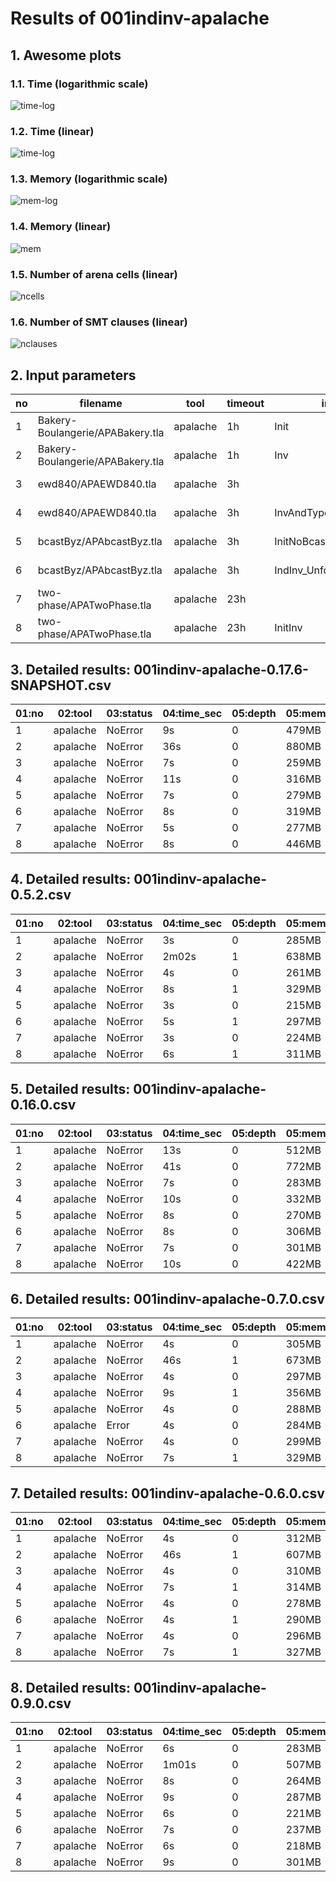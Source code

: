 # Results of 001indinv-apalache


## 1. Awesome plots

### 1.1. Time (logarithmic scale)

![time-log](001indinv-apalache-time-log.svg "Time Log")

### 1.2. Time (linear)

![time-log](001indinv-apalache-time.svg "Time Log")

### 1.3. Memory (logarithmic scale)

![mem-log](001indinv-apalache-mem-log.svg "Memory Log")

### 1.4. Memory (linear)

![mem](001indinv-apalache-mem.svg "Memory Log")

### 1.5. Number of arena cells (linear)

![ncells](001indinv-apalache-ncells.svg "Number of arena cells")

### 1.6. Number of SMT clauses (linear)

![nclauses](001indinv-apalache-nclauses.svg "Number of SMT clauses")

## 2. Input parameters

no  |  filename                          |  tool      |  timeout  |  init                   |  inv                    |  next  |  args
----|------------------------------------|------------|-----------|-------------------------|-------------------------|--------|--------------------------------
1   |  Bakery-Boulangerie/APABakery.tla  |  apalache  |  1h       |  Init                   |  Inv                    |        |  --length=0
2   |  Bakery-Boulangerie/APABakery.tla  |  apalache  |  1h       |  Inv                    |  Inv                    |        |  --length=1
3   |  ewd840/APAEWD840.tla              |  apalache  |  3h       |                         |  InvAndTypeOK           |        |  --length=0 --cinit=ConstInit10
4   |  ewd840/APAEWD840.tla              |  apalache  |  3h       |  InvAndTypeOK           |  InvAndTypeOK           |        |  --length=1 --cinit=ConstInit10
5   |  bcastByz/APAbcastByz.tla          |  apalache  |  3h       |  InitNoBcast            |  IndInv_Unforg_NoBcast  |        |  --length=0 --cinit=ConstInit4
6   |  bcastByz/APAbcastByz.tla          |  apalache  |  3h       |  IndInv_Unforg_NoBcast  |  IndInv_Unforg_NoBcast  |        |  --length=1 --cinit=ConstInit4
7   |  two-phase/APATwoPhase.tla         |  apalache  |  23h      |                         |  Inv                    |        |  --length=0 --cinit=ConstInit7
8   |  two-phase/APATwoPhase.tla         |  apalache  |  23h      |  InitInv                |  Inv                    |        |  --length=1 --cinit=ConstInit7

## 3. Detailed results: 001indinv-apalache-0.17.6-SNAPSHOT.csv

01:no  |  02:tool   |  03:status  |  04:time_sec  |  05:depth  |  05:mem_kb  |  10:ninit_trans  |  11:ninit_trans  |  12:ncells  |  13:nclauses  |  14:navg_clause_len
-------|------------|-------------|---------------|------------|-------------|------------------|------------------|-------------|---------------|--------------------
1      |  apalache  |  NoError    |  9s           |  0         |  479MB      |  0               |  0               |  549        |  1.0K         |  10
2      |  apalache  |  NoError    |  36s          |  0         |  880MB      |  0               |  0               |  14K        |  37K          |  17
3      |  apalache  |  NoError    |  7s           |  0         |  259MB      |  0               |  0               |  805        |  2.0K         |  17
4      |  apalache  |  NoError    |  11s          |  0         |  316MB      |  0               |  0               |  3.0K       |  15K          |  18
5      |  apalache  |  NoError    |  7s           |  0         |  279MB      |  0               |  0               |  151        |  197          |  10
6      |  apalache  |  NoError    |  8s           |  0         |  319MB      |  0               |  0               |  659        |  1.0K         |  17
7      |  apalache  |  NoError    |  5s           |  0         |  277MB      |  0               |  0               |  369        |  2.0K         |  6.0
8      |  apalache  |  NoError    |  8s           |  0         |  446MB      |  0               |  0               |  3.0K       |  10K          |  18

## 4. Detailed results: 001indinv-apalache-0.5.2.csv

01:no  |  02:tool   |  03:status  |  04:time_sec  |  05:depth  |  05:mem_kb  |  10:ninit_trans  |  11:ninit_trans  |  12:ncells  |  13:nclauses  |  14:navg_clause_len
-------|------------|-------------|---------------|------------|-------------|------------------|------------------|-------------|---------------|--------------------
1      |  apalache  |  NoError    |  3s           |  0         |  285MB      |  1               |  16              |  712        |  2.0K         |  10
2      |  apalache  |  NoError    |  2m02s        |  1         |  638MB      |  1               |  16              |  25K        |  131K         |  14
3      |  apalache  |  NoError    |  4s           |  0         |  261MB      |  1               |  4               |  1.0K       |  6.0K         |  11
4      |  apalache  |  NoError    |  8s           |  1         |  329MB      |  1               |  4               |  5.0K       |  36K          |  12
5      |  apalache  |  NoError    |  3s           |  0         |  215MB      |  1               |  5               |  126        |  198          |  8.0
6      |  apalache  |  NoError    |  5s           |  1         |  297MB      |  1               |  5               |  1.0K       |  10K          |  14
7      |  apalache  |  NoError    |  3s           |  0         |  224MB      |  1               |  7               |  260        |  1.0K         |  5.0
8      |  apalache  |  NoError    |  6s           |  1         |  311MB      |  1               |  7               |  4.0K       |  23K          |  13

## 5. Detailed results: 001indinv-apalache-0.16.0.csv

01:no  |  02:tool   |  03:status  |  04:time_sec  |  05:depth  |  05:mem_kb  |  10:ninit_trans  |  11:ninit_trans  |  12:ncells  |  13:nclauses  |  14:navg_clause_len
-------|------------|-------------|---------------|------------|-------------|------------------|------------------|-------------|---------------|--------------------
1      |  apalache  |  NoError    |  13s          |  0         |  512MB      |  0               |  0               |  549        |  1.0K         |  10
2      |  apalache  |  NoError    |  41s          |  0         |  772MB      |  0               |  0               |  14K        |  37K          |  17
3      |  apalache  |  NoError    |  7s           |  0         |  283MB      |  0               |  0               |  805        |  2.0K         |  17
4      |  apalache  |  NoError    |  10s          |  0         |  332MB      |  0               |  0               |  3.0K       |  15K          |  18
5      |  apalache  |  NoError    |  8s           |  0         |  270MB      |  0               |  0               |  138        |  184          |  11
6      |  apalache  |  NoError    |  8s           |  0         |  306MB      |  0               |  0               |  614        |  1.0K         |  16
7      |  apalache  |  NoError    |  7s           |  0         |  301MB      |  0               |  0               |  369        |  2.0K         |  6.0
8      |  apalache  |  NoError    |  10s          |  0         |  422MB      |  0               |  0               |  3.0K       |  10K          |  18

## 6. Detailed results: 001indinv-apalache-0.7.0.csv

01:no  |  02:tool   |  03:status  |  04:time_sec  |  05:depth  |  05:mem_kb  |  10:ninit_trans  |  11:ninit_trans  |  12:ncells  |  13:nclauses  |  14:navg_clause_len
-------|------------|-------------|---------------|------------|-------------|------------------|------------------|-------------|---------------|--------------------
1      |  apalache  |  NoError    |  4s           |  0         |  305MB      |  0               |  0               |  585        |  1.0K         |  9.0
2      |  apalache  |  NoError    |  46s          |  1         |  673MB      |  0               |  0               |  21K        |  99K          |  13
3      |  apalache  |  NoError    |  4s           |  0         |  297MB      |  0               |  0               |  1.0K       |  5.0K         |  12
4      |  apalache  |  NoError    |  9s           |  1         |  356MB      |  0               |  0               |  5.0K       |  34K          |  12
5      |  apalache  |  NoError    |  4s           |  0         |  288MB      |  0               |  0               |  141        |  296          |  9.0
6      |  apalache  |  Error      |  4s           |  0         |  284MB      |  0               |  0               |  26         |  48           |  7.0
7      |  apalache  |  NoError    |  4s           |  0         |  299MB      |  0               |  0               |  364        |  2.0K         |  6.0
8      |  apalache  |  NoError    |  7s           |  1         |  329MB      |  0               |  0               |  4.0K       |  23K          |  13

## 7. Detailed results: 001indinv-apalache-0.6.0.csv

01:no  |  02:tool   |  03:status  |  04:time_sec  |  05:depth  |  05:mem_kb  |  10:ninit_trans  |  11:ninit_trans  |  12:ncells  |  13:nclauses  |  14:navg_clause_len
-------|------------|-------------|---------------|------------|-------------|------------------|------------------|-------------|---------------|--------------------
1      |  apalache  |  NoError    |  4s           |  0         |  312MB      |  0               |  0               |  585        |  1.0K         |  8.0
2      |  apalache  |  NoError    |  46s          |  1         |  607MB      |  0               |  0               |  21K        |  99K          |  13
3      |  apalache  |  NoError    |  4s           |  0         |  310MB      |  0               |  0               |  842        |  3.0K         |  10
4      |  apalache  |  NoError    |  7s           |  1         |  314MB      |  0               |  0               |  3.0K       |  21K          |  12
5      |  apalache  |  NoError    |  4s           |  0         |  278MB      |  0               |  0               |  141        |  296          |  8.0
6      |  apalache  |  NoError    |  4s           |  1         |  290MB      |  0               |  0               |  657        |  2.0K         |  13
7      |  apalache  |  NoError    |  4s           |  0         |  296MB      |  0               |  0               |  364        |  2.0K         |  6.0
8      |  apalache  |  NoError    |  7s           |  1         |  327MB      |  0               |  0               |  4.0K       |  23K          |  13

## 8. Detailed results: 001indinv-apalache-0.9.0.csv

01:no  |  02:tool   |  03:status  |  04:time_sec  |  05:depth  |  05:mem_kb  |  10:ninit_trans  |  11:ninit_trans  |  12:ncells  |  13:nclauses  |  14:navg_clause_len
-------|------------|-------------|---------------|------------|-------------|------------------|------------------|-------------|---------------|--------------------
1      |  apalache  |  NoError    |  6s           |  0         |  283MB      |  0               |  0               |  56         |  38           |  7.0
2      |  apalache  |  NoError    |  1m01s        |  0         |  507MB      |  0               |  0               |  18K        |  47K          |  17
3      |  apalache  |  NoError    |  8s           |  0         |  264MB      |  0               |  0               |  213        |  297          |  12
4      |  apalache  |  NoError    |  9s           |  0         |  287MB      |  0               |  0               |  3.0K       |  13K          |  18
5      |  apalache  |  NoError    |  6s           |  0         |  221MB      |  0               |  0               |  72         |  88           |  10
6      |  apalache  |  NoError    |  7s           |  0         |  237MB      |  0               |  0               |  729        |  1.0K         |  16
7      |  apalache  |  NoError    |  6s           |  0         |  218MB      |  0               |  0               |  27         |  74           |  4.0
8      |  apalache  |  NoError    |  9s           |  0         |  301MB      |  0               |  0               |  3.0K       |  9.0K         |  18
